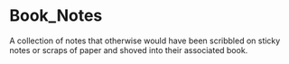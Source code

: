 # Book_Notes

A collection of notes that otherwise would have been scribbled on sticky notes
or scraps of paper and shoved into their associated book.
